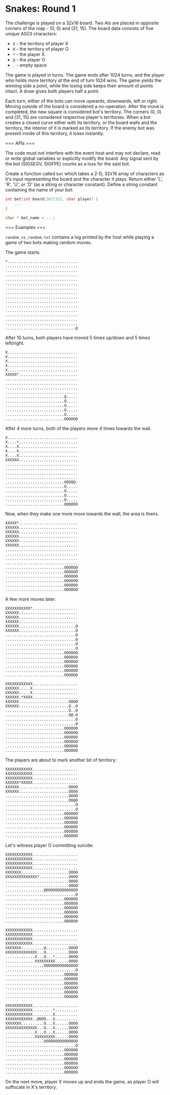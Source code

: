 
# Snakes: Round 1

The challenge is played on a 32x16 board. Two AIs are placed in opposite corners of the map - (0, 0) and (31, 15).
The board data consists of five unique ASCII characters:
- `X` - the territory of player X
- `O` - the territory of player O
- `*` - the player X
- `@` - the player O
- `.` - empty space

The game is played in turns. The game ends after 1024 turns, and the player who holds more territory at the
end of turn 1024 wins. The game yields the winning side a point, while the losing side keeps their amount of
points intact. A draw gives both players half a point.

Each turn, either of the bots can move upwards, downwards, left or right. Moving outside of the board is considered a
no-operation. After the move is completed, the new square is considered bot's territory. The corners (0, 0) and (31, 15)
are considered respective player's territories. When a bot creates a closed curve either with its territory, or the board
walls and the territory, the interior of it is marked as its territory. If the enemy bot was present inside of this
territory, it loses instantly.

=== APIs ===

The code must not interfere with the event host and may not declare, read or write global variables or explicitly modify the board.
Any signal sent by the bot (SIGSEGV, SIGFPE) counts as a loss for the said bot.

Create a function called `bot` which takes a 2-D, 32x16 array of characters as it's input representing the board
and the character it plays. Return either 'L', 'R', 'U', or 'D' (as a string or character constant).
Define a string constant containing the name of your bot:

```c
int bot(int board[16][32], char player) {
    ...
}

char * bot_name = ...;
```

=== Examples ===

`random_vs_random.txt` contains a log printed by the host while playing a game of two bots making random moves.

The game starts.

```
*...............................
................................
................................
................................
................................
................................
................................
................................
................................
................................
................................
................................
................................
................................
................................
...............................@
```

After 10 turns, both players have moved 5 times up/down and 5 times left/right.
```
X...............................
X...............................
X...............................
X...............................
X...............................
XXXXX*..........................
................................
................................
................................
................................
..........................@.....
..........................O.....
..........................O.....
..........................O.....
..........................O.....
..........................OOOOOO
```

After 4 more turns, both of the players move 4 times towards the wall.

```
X...............................
X....*..........................
X....X..........................
X....X..........................
X....X..........................
XXXXXX..........................
................................
................................
................................
................................
..........................OOOO@.
..........................O.....
..........................O.....
..........................O.....
..........................O.....
..........................OOOOOO
```

Now, when they make one more move towards the wall, the area is theirs.

```
XXXXX*..........................
XXXXXX..........................
XXXXXX..........................
XXXXXX..........................
XXXXXX..........................
XXXXXX..........................
................................
................................
................................
................................
..........................OOOOO@
..........................OOOOOO
..........................OOOOOO
..........................OOOOOO
..........................OOOOOO
..........................OOOOOO
```

A few more moves later:

```
XXXXXXXXXXX*....................
XXXXXX..........................
XXXXXX..........................
XXXXXX..........................
XXXXXX.........................@
XXXXXX.........................O
...............................O
...............................O
...............................O
...............................O
..........................OOOOOO
..........................OOOOOO
..........................OOOOOO
..........................OOOOOO
..........................OOOOOO
..........................OOOOOO

XXXXXXXXXXXX....................
XXXXXX.....X....................
XXXXXX.....X....................
XXXXXX.*XXXX....................
XXXXXX......................OOOO
XXXXXX......................O..O
............................O..O
............................O@.O
...............................O
...............................O
..........................OOOOOO
..........................OOOOOO
..........................OOOOOO
..........................OOOOOO
..........................OOOOOO
..........................OOOOOO
```

The players are about to mark another bit of territory:

```
XXXXXXXXXXXX....................
XXXXXXXXXXXX....................
XXXXXXXXXXXX....................
XXXXXX*XXXXX....................
XXXXXX......................OOOO
XXXXXX......................OOOO
............................OOOO
............................OO@O
...............................O
...............................O
..........................OOOOOO
..........................OOOOOO
..........................OOOOOO
..........................OOOOOO
..........................OOOOOO
..........................OOOOOO
```

Let's witness player O committing suicide:

```
XXXXXXXXXXXX....................
XXXXXXXXXXXX....................
XXXXXXXXXXXX....................
XXXXXXXXXXXX....................
XXXXXXX.....................OOOO
XXXXXXXXXXXXXX*.............OOOO
............................OOOO
............................OOOO
.................@OOOOOOOOOOOOOO
...............................O
..........................OOOOOO
..........................OOOOOO
..........................OOOOOO
..........................OOOOOO
..........................OOOOOO
..........................OOOOOO

XXXXXXXXXXXX....................
XXXXXXXXXXXX....................
XXXXXXXXXXXX....................
XXXXXXXXXXXX....................
XXXXXXX..........@..........OOOO
XXXXXXXXXXXXXX...O..........OOOO
.............X...O...*......OOOO
.............XXXXXXXXX......OOOO
.................OOOOOOOOOOOOOOO
...............................O
..........................OOOOOO
..........................OOOOOO
..........................OOOOOO
..........................OOOOOO
..........................OOOOOO
..........................OOOOOO

XXXXXXXXXXXX....................
XXXXXXXXXXXX.........*..........
XXXXXXXXXXXX.........X..........
XXXXXXXXXXXX..@OOO...X..........
XXXXXXX..........O...X......OOOO
XXXXXXXXXXXXXX...O...X......OOOO
.............X...O...X......OOOO
.............XXXXXXXXX......OOOO
.................OOOOOOOOOOOOOOO
...............................O
..........................OOOOOO
..........................OOOOOO
..........................OOOOOO
..........................OOOOOO
..........................OOOOOO
..........................OOOOOO
```

On the next move, player X moves up and ends the game, as player O will suffocate in X's territory.
